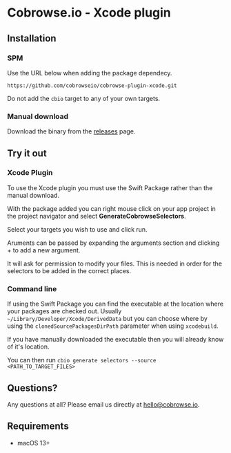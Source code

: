 # Cobrowse.io - Xcode plugin

## Installation

### SPM

Use the URL below when adding the package dependecy.

```
https://github.com/cobrowseio/cobrowse-plugin-xcode.git
```

Do not add the `cbio` target to any of your own targets.

### Manual download

Download the binary from the [releases](https://github.com/cobrowseio/cobrowse-plugin-xcode/releases) page.

## Try it out

### Xcode Plugin

To use the Xcode plugin you must use the Swift Package rather than the manual download.

With the package added you can right mouse click on your app project in the project navigator and select **GenerateCobrowseSelectors**.

Select your targets you wish to use and click run.

Aruments can be passed by expanding the arguments section and clicking + to add a new argument.

It will ask for permission to modify your files. This is needed in order for the selectors to be added in the correct places.

### Command line

If using the Swift Package you can find the executable at the location where your packages are checked out. Usually `~/Library/Developer/Xcode/DerivedData` but you can choose where by using the `clonedSourcePackagesDirPath` parameter when using `xcodebuild`.

If you have manually downloaded the executable then you will already know of it's location.

You can then run `cbio generate selectors --source <PATH_TO_TARGET_FILES>`

## Questions?
Any questions at all? Please email us directly at [hello@cobrowse.io](mailto:hello@cobrowse.io).

## Requirements

* macOS 13+
